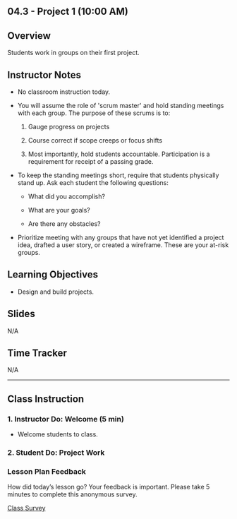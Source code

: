 ## 04.3 - Project 1 (10:00 AM) 

## Overview

Students work in groups on their first project.

## Instructor Notes

* No classroom instruction today. 

* You will assume the role of 'scrum master' and hold standing meetings with each group. The purpose of these scrums is to: 

    1. Gauge progress on projects
    
    2. Course correct if scope creeps or focus shifts
    
    3. Most importantly, hold students accountable. Participation is a requirement for receipt of a passing grade. 

* To keep the standing meetings short, require that students physically stand up. Ask each student the following questions: 

  * What did you accomplish? 

  * What are your goals? 

  * Are there any obstacles? 

* Prioritize meeting with any groups that have not yet identified a project idea, drafted a user story, or created a wireframe. These are your at-risk groups. 

## Learning Objectives

* Design and build projects.

## Slides

N/A

## Time Tracker

N/A

---

## Class Instruction

### 1. Instructor Do: Welcome (5 min)

* Welcome students to class. 

### 2. Student Do: Project Work

### Lesson Plan Feedback

How did today’s lesson go? Your feedback is important. Please take 5 minutes to complete this anonymous survey.

[Class Survey](https://forms.gle/nYLbt6NZUNJMJ1h38)

